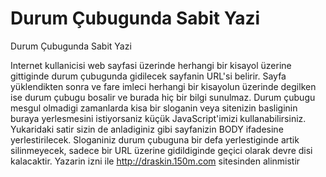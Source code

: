 # Durum Çubugunda Sabit Yazi


Durum Çubugunda Sabit Yazi



 Internet kullanicisi web sayfasi üzerinde herhangi bir kisayol üzerine gittiginde durum çubugunda gidilecek sayfanin URL'si belirir. Sayfa yüklendikten sonra ve fare imleci herhangi bir kisayolun üzerinde degilken ise durum çubugu bosalir ve burada hiç bir bilgi sunulmaz. Durum çubugu mesgul olmadigi zamanlarda kisa bir sloganin veya sitenizin basliginin buraya yerlesmesini istiyorsaniz küçük JavaScript'imizi kullanabilirsiniz.                  <body onLoad="window.defaultStatus='DrA Online'">             Yukaridaki satir sizin de anladiginiz gibi sayfanizin BODY ifadesine yerlestirilecek. Sloganiniz durum çubuguna bir defa yerlestiginde artik silinmeyecek, sadece bir URL üzerine gidildiginde geçici olarak devre disi kalacaktir.                Yazarin izni ile http://draskin.150m.com sitesinden alinmistir




